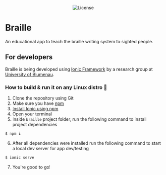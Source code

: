 <p align="center">
<img alt="License" src="https://img.shields.io/aur/license/yaourt.svg" />
</p>

# Braille
An educational app to teach the braille writing system to sighted people.

## For developers

Braille is being developed using [Ionic Framework](https://ionicframework.com) by a research group at [University of Blumenau](http://www.furb.br).

### How to build & run it on any Linux distro :penguin:

1. Clone the repository using Git
2. Make sure you have [npm](https://www.npmjs.com)
3. [Install Ionic using npm](https://ionicframework.com/docs/intro/installation/)
4. Open your terminal
5. Inside `braille` project folder, run the following command to install project dependencies

```sh
$ npm i
```

6. After all dependencies were installed run the following command to start a local dev server for app dev/testing

```sh
$ ionic serve
```

7. You're good to go!



